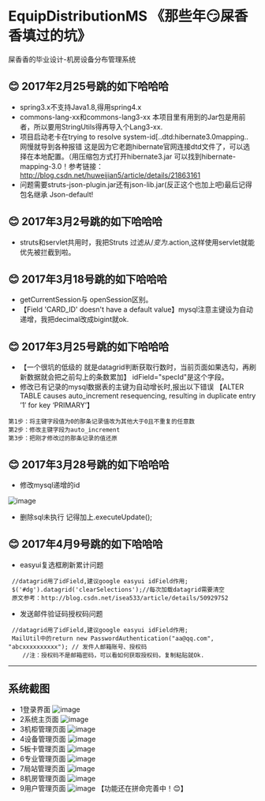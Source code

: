 # EquipDistributionMS 《那些年:smirk:屎香香填过的坑》
屎香香的毕业设计-机房设备分布管理系统   

## :blush: 2017年2月25号跳的如下哈哈哈
+ spring3.x不支持Java1.8,得用spring4.x
+ commons-lang-xx和commons-lang3-xx 本项目里有用到的Jar包是用前者，所以要用StringUtils得再导入个Lang3-xx.
+ 项目启动老卡在trying to resolve system-id[..dtd:hibernate3.0mapping.. 网慢就导到各种报错 这是因为它老跑hibernate官网连接dtd文件了，可以选择在本地配置。（用压缩包方式打开hibernate3.jar 可以找到hibernate-mapping-3.0！参考链接：http://blog.csdn.net/huweijian5/article/details/21863161
+ <result type="json"></result>问题需要struts-json-plugin.jar还有json-lib.jar(反正这个也加上吧)最后记得包名继承 Json-default!

## :blush: 2017年3月2号跳的如下哈哈哈
+ struts和servlet共用时，我把Struts 过滤从/*变为*.action,这样使用servlet就能优先被拦截到啦。

## :blush: 2017年3月18号跳的如下哈哈哈
+ getCurrentSession与 openSession区别。
+ 【Field 'CARD_ID' doesn't have a default value】mysql注意主键设为自动递增，我把decimal改成bigint就ok.

## :blush: 2017年3月25号跳的如下哈哈哈
+ 【一个很坑的低级的 就是datagrid判断获取行数时，当前页面如果选勾，再刷新数据就会把之前勾上的条数累加】 idField="specId"是这个字段。
+ 修改已有记录的mysql数据表的主键为自动增长时,报出以下错误
【ALTER TABLE causes auto_increment resequencing, resulting in duplicate entry ’1′ for key ‘PRIMARY’】
 ```  
 第1步：将主键字段值为0的那条记录值改为其他大于0且不重复的任意数
 第2步：修改主键字段为auto_increment
第3步：把刚才修改过的那条记录的值还原
 ``` 
 
## :blush: 2017年3月28号跳的如下哈哈哈
+ 修改mysql递增的id

![image](https://github.com/WuqingVika/EquipDistributionMS/blob/master/WebRoot/img/helpOne.jpg)

+ 删除sql未执行
记得加上.executeUpdate();

## :blush: 2017年4月9号跳的如下哈哈哈
+ easyui复选框刷新累计问题
```  
 //datagrid用了idField,建议google easyui idField作用;
 $('#dg').datagrid('clearSelections');//每次加载datagrid需要清空
 原文参考：http://blog.csdn.net/isea533/article/details/50929752
 ``` 
+ 发送邮件验证码授权码问题
```  
 //datagrid用了idField,建议google easyui idField作用;
 MailUtil中的return new PasswordAuthentication("aa@qq.com", "abcxxxxxxxxxx"); // 发件人邮箱账号、授权码
	//注：授权码不是邮箱密码，可以看如何获取授权码，复制粘贴就Ok.			
 ``` 
---


## 系统截图 
+ 1登录界面
![image](https://github.com/WuqingVika/EquipDistributionMS/blob/master/WebRoot/img/showLogin.jpg)
+ 2系统主页面
![image](https://github.com/WuqingVika/EquipDistributionMS/blob/master/WebRoot/img/showMain.jpg)
+ 3机柜管理页面
![image](https://github.com/WuqingVika/EquipDistributionMS/blob/master/WebRoot/img/showCabinet.jpg)
+ 4设备管理页面
![image](https://github.com/WuqingVika/EquipDistributionMS/blob/master/WebRoot/img/showEqu.jpg)
+ 5板卡管理页面
![image](https://github.com/WuqingVika/EquipDistributionMS/blob/master/WebRoot/img/showCard.jpg)
+ 6专业管理页面
![image](https://github.com/WuqingVika/EquipDistributionMS/blob/master/WebRoot/img/showSpec.jpg)
+ 7局站管理页面
![image](https://github.com/WuqingVika/EquipDistributionMS/blob/master/WebRoot/img/showRegion.jpg)
+ 8机房管理页面
![image](https://github.com/WuqingVika/EquipDistributionMS/blob/master/WebRoot/img/comroomManage.png)
+ 9用户管理页面
![image](https://github.com/WuqingVika/EquipDistributionMS/blob/master/WebRoot/img/showUser.png)
【功能还在拼命完善中！:blush:】